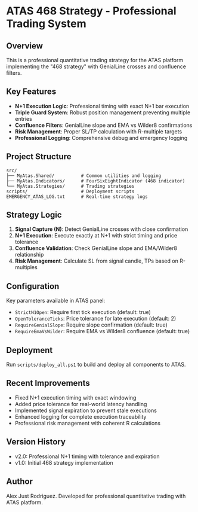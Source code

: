# ATAS 468 Strategy - Professional Trading System

## Overview
This is a professional quantitative trading strategy for the ATAS platform implementing the "468 strategy" with GenialLine crosses and confluence filters.

## Key Features
- **N+1 Execution Logic**: Professional timing with exact N+1 bar execution
- **Triple Guard System**: Robust position management preventing multiple entries
- **Confluence Filters**: GenialLine slope and EMA vs Wilder8 confirmations
- **Risk Management**: Proper SL/TP calculation with R-multiple targets
- **Professional Logging**: Comprehensive debug and emergency logging

## Project Structure
```
src/
├── MyAtas.Shared/          # Common utilities and logging
├── MyAtas.Indicators/      # FourSixEightIndicator (468 indicator)
└── MyAtas.Strategies/      # Trading strategies
scripts/                    # Deployment scripts
EMERGENCY_ATAS_LOG.txt      # Real-time strategy logs
```

## Strategy Logic
1. **Signal Capture (N)**: Detect GenialLine crosses with close confirmation
2. **N+1 Execution**: Execute exactly at N+1 with strict timing and price tolerance
3. **Confluence Validation**: Check GenialLine slope and EMA/Wilder8 relationship
4. **Risk Management**: Calculate SL from signal candle, TPs based on R-multiples

## Configuration
Key parameters available in ATAS panel:
- `StrictN1Open`: Require first tick execution (default: true)
- `OpenToleranceTicks`: Price tolerance for late execution (default: 2)
- `RequireGenialSlope`: Require slope confirmation (default: true)
- `RequireEmaVsWilder`: Require EMA vs Wilder8 confluence (default: true)

## Deployment
Run `scripts/deploy_all.ps1` to build and deploy all components to ATAS.

## Recent Improvements
- Fixed N+1 execution timing with exact windowing
- Added price tolerance for real-world latency handling
- Implemented signal expiration to prevent stale executions
- Enhanced logging for complete execution traceability
- Professional risk management with coherent R calculations

## Version History
- v2.0: Professional N+1 timing with tolerance and expiration
- v1.0: Initial 468 strategy implementation

## Author
Alex Just Rodriguez.
Developed for professional quantitative trading with ATAS platform.
